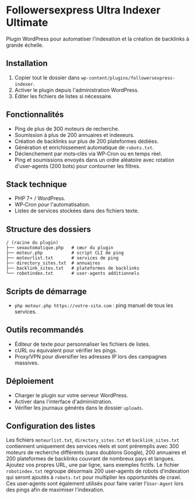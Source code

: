 # Followersexpress Ultra Indexer Ultimate

Plugin WordPress pour automatiser l'indexation et la création de backlinks à grande échelle.

## Installation
1. Copier tout le dossier dans `wp-content/plugins/followersexpress-indexer`.
2. Activer le plugin depuis l'administration WordPress.
3. Éditer les fichiers de listes si nécessaire.

## Fonctionnalités
- Ping de plus de 300 moteurs de recherche.
- Soumission à plus de 200 annuaires et indexeurs.
- Création de backlinks sur plus de 200 plateformes dédiées.
- Génération et enrichissement automatique de `robots.txt`.
- Déclenchement par mots‑clés via WP‑Cron ou en temps réel.
- Ping et soumissions envoyés dans un ordre aléatoire avec rotation d'user‑agents (200 bots) pour contourner les filtres.

## Stack technique
- PHP 7+ / WordPress.
- WP‑Cron pour l'automatisation.
- Listes de services stockées dans des fichiers texte.

## Structure des dossiers
```
/ (racine du plugin)
├── seoautomatique.php   # cœur du plugin
├── moteur.php           # script CLI de ping
├── moteurlist.txt       # services de ping
├── directory_sites.txt  # annuaires
├── backlink_sites.txt   # plateformes de backlinks
└── robotindex.txt       # user‑agents additionnels
```

## Scripts de démarrage
- `php moteur.php https://votre-site.com` : ping manuel de tous les services.

## Outils recommandés
- Éditeur de texte pour personnaliser les fichiers de listes.
- cURL ou équivalent pour vérifier les pings.
- Proxy/VPN pour diversifier les adresses IP lors des campagnes massives.

## Déploiement
- Charger le plugin sur votre serveur WordPress.
- Activer dans l'interface d'administration.
- Vérifier les journaux générés dans le dossier `uploads`.

## Configuration des listes
Les fichiers `moteurlist.txt`, `directory_sites.txt` et `backlink_sites.txt` contiennent uniquement des services réels et sont préremplis avec 300 moteurs de recherche différents (sans doublons Google), 200 annuaires et 200 plateformes de backlinks couvrant de nombreux pays et langues. Ajoutez vos propres URL, une par ligne, sans exemples fictifs. Le fichier `robotindex.txt` regroupe désormais 200 user‑agents de robots d’indexation qui seront ajoutés à `robots.txt` pour multiplier les opportunités de crawl.
Ces user‑agents sont également utilisés pour faire varier l'`User-Agent` lors des pings afin de maximiser l'indexation.
